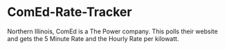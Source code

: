 # ComEd-Rate-Tracker
Northern Illinois, ComEd is a The Power company. This polls their website and gets the 5 Minute Rate and the Hourly Rate per kilowatt.
